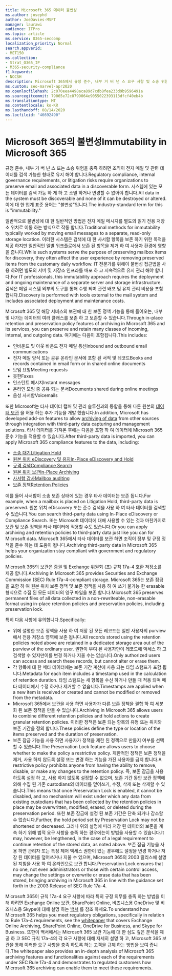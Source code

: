 ```yaml
---
title: Microsoft 365 데이터 불변성
ms.author: josephd
author: JoeDavies-MSFT
manager: laurawi
audience: ITPro
ms.topic: article
ms.service: O365-seccomp
localization_priority: Normal
search.appverid:
- MET150
ms.collection:
- Strat_O365_IP
- M365-security-compliance
f1.keywords:
- NOCSH
description: Microsoft 365에서 규정 준수, 내부 거 버 넌 스 요구 사항 및 소송 위험을 해결 하기 위해 검색 가능한 형태의 데이터를 보존 하는 방법을 알아봅니다.
ms.custom: seo-marvel-apr2020
ms.openlocfilehash: 2c070eea4498aca89d7cdb8fea233d9b9596491a
ms.sourcegitcommit: 79065e72c0799064e9055022393113dfcf40eb4b
ms.translationtype: MT
ms.contentlocale: ko-KR
ms.lasthandoff: 08/14/2020
ms.locfileid: "46692490"
---
```

# <a name="immutability-in-microsoft-365"></a><span data-ttu-id="e6e9f-103">Microsoft 365의 불변성</span><span class="sxs-lookup"><span data-stu-id="e6e9f-103">Immutability in Microsoft 365</span></span>

<span data-ttu-id="e6e9f-104">규정 준수, 내부 거 버 넌 스 또는 소송 위험을 충족 하려면 조직이 전자 메일 및 관련 데이터를 검색 가능한 형태로 유지 해야 합니다.</span><span class="sxs-lookup"><span data-stu-id="e6e9f-104">Regulatory compliance, internal governance requirements, or litigation risks require organizations to preserve email and associated data in a discoverable form.</span></span> <span data-ttu-id="e6e9f-105">시스템에 있는 모든 데이터를 검색 가능 하 게 하 고 소멸 하거나 변경할 수 없어야 합니다.</span><span class="sxs-lookup"><span data-stu-id="e6e9f-105">All data in the system must be discoverable and none of it can be destroyed or altered.</span></span> <span data-ttu-id="e6e9f-106">이에 대 한 업계 표준 용어는 "불변성"입니다.</span><span class="sxs-lookup"><span data-stu-id="e6e9f-106">The industry-standard term for this is "immutability."</span></span>

<span data-ttu-id="e6e9f-107">일반적으로 불변성에 대 한 일반적인 방법은 전자 메일 메시지를 별도의 읽기 전용 저장소 위치로 이동 하는 방식으로 작동 합니다.</span><span class="sxs-lookup"><span data-stu-id="e6e9f-107">Traditional methods for immutability typically worked by moving email messages to a separate, read-only storage location.</span></span> <span data-ttu-id="e6e9f-108">이러한 시스템은 검색에 대 한 사서함 항목을 보존 하기 위한 목적을 제공 하지만 일반적인 일별 워크플로에서 보존 된 항목을 제거 하 여 사용자 환경에 영향을 줍니다.</span><span class="sxs-lookup"><span data-stu-id="e6e9f-108">While such systems serve the purpose of preserving mailbox items for discovery, they often affect the user experience by removing preserved items from the customary daily workflow.</span></span> <span data-ttu-id="e6e9f-109">IT 전문가를 위해이 불변성 접근법을 사용 하려면 별도의 서버 및 저장소 인프라를 배포 하 고 지속적으로 유지 관리 해야 합니다.</span><span class="sxs-lookup"><span data-stu-id="e6e9f-109">For IT professionals, this immutability approach requires the deployment and ongoing maintenance of a separate server and storage infrastructure.</span></span> <span data-ttu-id="e6e9f-110">검색은 메일 시스템 외부의 도구를 통해 수행 되며 관련 배포 및 유지 관리 비용을 포함 합니다.</span><span class="sxs-lookup"><span data-stu-id="e6e9f-110">Discovery is performed with tools external to the mail system and includes associated deployment and maintenance costs.</span></span>

<span data-ttu-id="e6e9f-111">Microsoft 365 및 해당 서비스의 보관에 대 한 보존 정책 기능을 통해 들어오는, 내부 및 나가는 데이터의 여러 클래스를 보존 하 고 보존할 수 있습니다.</span><span class="sxs-lookup"><span data-stu-id="e6e9f-111">Through in-place retention and preservation policy features of archiving in Microsoft 365 and its services, you can preserve and retain many classes of incoming, internal, and outgoing data.</span></span> <span data-ttu-id="e6e9f-112">여기에는 다음이 포함됩니다.</span><span class="sxs-lookup"><span data-stu-id="e6e9f-112">This includes:</span></span>

- <span data-ttu-id="e6e9f-113">인바운드 및 아웃 바운드 전자 메일 통신</span><span class="sxs-lookup"><span data-stu-id="e6e9f-113">Inbound and outbound email communications</span></span>
- <span data-ttu-id="e6e9f-114">전자 메일 양식 또는 공유 온라인 문서에 포함 된 서적 및 레코드</span><span class="sxs-lookup"><span data-stu-id="e6e9f-114">Books and records contained in email form or in shared online documents</span></span>
- <span data-ttu-id="e6e9f-115">모임 요청</span><span class="sxs-lookup"><span data-stu-id="e6e9f-115">Meeting requests</span></span>
- <span data-ttu-id="e6e9f-116">못한</span><span class="sxs-lookup"><span data-stu-id="e6e9f-116">Faxes</span></span>
- <span data-ttu-id="e6e9f-117">인스턴트 메시지</span><span class="sxs-lookup"><span data-stu-id="e6e9f-117">Instant messages</span></span>
- <span data-ttu-id="e6e9f-118">온라인 모임 중 공유 되는 문서</span><span class="sxs-lookup"><span data-stu-id="e6e9f-118">Documents shared during online meetings</span></span>
- <span data-ttu-id="e6e9f-119">음성 사서함</span><span class="sxs-lookup"><span data-stu-id="e6e9f-119">Voicemails</span></span>

<span data-ttu-id="e6e9f-120">또한 Microsoft는 타사 데이터 캡처 및 관리 솔루션과의 통합을 통해 다른 원본의 [데이터 보관](https://support.office.com/article/Archiving-third-party-data-in-Office-365-0ce338d5-3666-4a18-86ab-c6910ff408cc) 을 허용 하는 추가 기능을 개발 했습니다.</span><span class="sxs-lookup"><span data-stu-id="e6e9f-120">In addition, Microsoft has developed add-on features to allow [archiving of data](https://support.office.com/article/Archiving-third-party-data-in-Office-365-0ce338d5-3666-4a18-86ab-c6910ff408cc) from other sources through integration with third-party data capturing and management solutions.</span></span> <span data-ttu-id="e6e9f-121">타사 데이터를 가져온 후에는 다음을 포함 하 여 데이터에 Microsoft 365 준수 기능을 적용할 수 있습니다.</span><span class="sxs-lookup"><span data-stu-id="e6e9f-121">After third-party data is imported, you can apply Microsoft 365 compliance features to the data, including:</span></span>

- [<span data-ttu-id="e6e9f-122">소송 대기</span><span class="sxs-lookup"><span data-stu-id="e6e9f-122">Litigation Hold</span></span>](https://docs.microsoft.com/microsoft-365/compliance/create-a-litigation-hold)
- [<span data-ttu-id="e6e9f-123">원본 위치 eDiscovery 및 유지</span><span class="sxs-lookup"><span data-stu-id="e6e9f-123">In-Place eDiscovery and Hold</span></span>](https://docs.microsoft.com/microsoft-365/compliance/manage-legal-investigations)
- [<span data-ttu-id="e6e9f-124">규격 검색</span><span class="sxs-lookup"><span data-stu-id="e6e9f-124">Compliance Search</span></span>](https://docs.microsoft.com/microsoft-365/compliance/search-for-content)
- [<span data-ttu-id="e6e9f-125">원본 위치 보관</span><span class="sxs-lookup"><span data-stu-id="e6e9f-125">In-Place Archiving</span></span>](https://docs.microsoft.com/microsoft-365/compliance/enable-archive-mailboxes)
- [<span data-ttu-id="e6e9f-126">사서함 감사</span><span class="sxs-lookup"><span data-stu-id="e6e9f-126">Mailbox auditing</span></span>](https://docs.microsoft.com/microsoft-365/compliance/enable-mailbox-auditing)
- [<span data-ttu-id="e6e9f-127">보존 정책</span><span class="sxs-lookup"><span data-stu-id="e6e9f-127">Retention Policies</span></span>](https://docs.microsoft.com/microsoft-365/compliance/retention-policies)

<span data-ttu-id="e6e9f-128">예를 들어 사서함이 소송 보존 상태에 있는 경우 타사 데이터는 보존 됩니다.</span><span class="sxs-lookup"><span data-stu-id="e6e9f-128">For example, when a mailbox is placed on Litigation Hold, third-party data is preserved.</span></span> <span data-ttu-id="e6e9f-129">원본 위치 eDiscovery 또는 준수 검색을 사용 하 여 타사 데이터를 검색할 수 있습니다.</span><span class="sxs-lookup"><span data-stu-id="e6e9f-129">You can search third-party data using In-Place eDiscovery or Compliance Search.</span></span> <span data-ttu-id="e6e9f-130">또는 Microsoft 데이터에 대해 사용할 수 있는 것과 마찬가지로 보관 및 보존 정책을 타사 데이터에 적용할 수도 있습니다.</span><span class="sxs-lookup"><span data-stu-id="e6e9f-130">Or you can apply archiving and retention policies to third-party data just like you can for Microsoft data.</span></span> <span data-ttu-id="e6e9f-131">Microsoft 365에서 타사 데이터를 보관 하면 조직이 정부 및 규정 정책을 준수 하는 데 도움이 됩니다.</span><span class="sxs-lookup"><span data-stu-id="e6e9f-131">Archiving third-party data in Microsoft 365 helps your organization stay compliant with government and regulatory policies.</span></span>

<span data-ttu-id="e6e9f-132">Microsoft 365의 보관은 증권 및 Exchange 위원회 (초) 규칙 17a-4 호환 저장소를 제공 합니다.</span><span class="sxs-lookup"><span data-stu-id="e6e9f-132">Archiving in Microsoft 365 provides Securities and Exchange Commission (SEC) Rule 17a-4-compliant storage.</span></span> <span data-ttu-id="e6e9f-133">Microsoft 365는 보존 잠금을 포함 하 여 원본 위치 보존 정책 및 보존 정책을 사용 하 여 쓰기 불가능 한 erasable 형식으로 수집 된 모든 데이터의 영구 파일을 보존 합니다.</span><span class="sxs-lookup"><span data-stu-id="e6e9f-133">Microsoft 365 preserves permanent files of all data collected in a non-rewriteable, non-erasable format using in-place retention policies and preservation policies, including preservation lock.</span></span>

<span data-ttu-id="e6e9f-134">특히 다음 사항에 유의합니다.</span><span class="sxs-lookup"><span data-stu-id="e6e9f-134">Specifically:</span></span>

- <span data-ttu-id="e6e9f-135">위에 설명한 보존 정책을 사용 하 여 저장 된 모든 레코드는 일반 사용자의 purview에서 전용 저장소 영역에 보존 됩니다.</span><span class="sxs-lookup"><span data-stu-id="e6e9f-135">All records stored using the retention policies noted above are retained in a dedicated storage area out of the purview of the ordinary user.</span></span> <span data-ttu-id="e6e9f-136">권한이 부여 된 사용자만이 레코드에 액세스 하 고 검색할 수 있지만이를 변경 하거나 지울 수는 없습니다.</span><span class="sxs-lookup"><span data-stu-id="e6e9f-136">Only authorized users can access and search these records, but cannot alter or erase them.</span></span>
- <span data-ttu-id="e6e9f-137">각 항목에 대 한 메타 데이터에는 보존 기간 계산에 사용 되는 타임 스탬프가 포함 됩니다.</span><span class="sxs-lookup"><span data-stu-id="e6e9f-137">Metadata for each item includes a timestamp used in the calculation of retention duration.</span></span> <span data-ttu-id="e6e9f-138">타임 스탬프는 새 항목을 수신 하거나 만들 때 적용 되며 메타 데이터에서 수정 하거나 제거할 수 없습니다.</span><span class="sxs-lookup"><span data-stu-id="e6e9f-138">Timestamps are applied when a new item is received or created and cannot be modified or removed from the metadata.</span></span>
- <span data-ttu-id="e6e9f-139">Microsoft 365에서 보관을 사용 하면 사용자가 다른 보존 정책을 결합 하 여 세분화 된 보존 정책을 만들 수 있습니다.</span><span class="sxs-lookup"><span data-stu-id="e6e9f-139">Archiving in Microsoft 365 allows users to combine different retention policies and hold actions to create granular retention policies.</span></span> <span data-ttu-id="e6e9f-140">이러한 정책은 보존 되는 항목의 유형 또는 위치와 보존 기간을 정의 합니다.</span><span class="sxs-lookup"><span data-stu-id="e6e9f-140">These policies define the type or location of the items preserved and the duration of preservation.</span></span>
- <span data-ttu-id="e6e9f-141">보존 잠금 기능을 사용 하면 사용자가 정책을 제한 된 정책으로 만들지 여부를 선택할 수 있습니다.</span><span class="sxs-lookup"><span data-stu-id="e6e9f-141">The Preservation Lock feature allows users to choose whether to make the policy a restrictive policy.</span></span> <span data-ttu-id="e6e9f-142">제한적인 정책은 보존 정책을 제거, 사용 하지 않도록 설정 또는 변경 하는 기능을 가진 사용자를 금지 합니다.</span><span class="sxs-lookup"><span data-stu-id="e6e9f-142">A restrictive policy prohibits anyone from having the ability to remove, disable, or make any changes to the retention policy.</span></span> <span data-ttu-id="e6e9f-143">즉, 보존 잠금을 사용 하도록 설정 하 고, 사용 하지 않도록 설정할 수 없으며, 보존 기간 동안 보관 정책에 의해 수집 된 기존 custodians의 데이터를 덮어쓰기, 수정, 삭제 또는 삭제할 수 있습니다.</span><span class="sxs-lookup"><span data-stu-id="e6e9f-143">This means that once Preservation Lock is enabled, it cannot be disabled, and no mechanism will exist under which any data from existing custodians that has been collected by the retention policies in place may be overwritten, modified, erased, or deleted during the preservation period.</span></span> <span data-ttu-id="e6e9f-144">또한 보존 잠금에 설정 된 보존 기간은 단축 되거나 감소할 수 없습니다.</span><span class="sxs-lookup"><span data-stu-id="e6e9f-144">Further, the hold period set by Preservation Lock may not be shortened or decreased.</span></span> <span data-ttu-id="e6e9f-145">그러나 위의 설명에 따라 저장 된 데이터의 보존을 계속 하기 위해 법적 요구 사항을 충족 하는 경우에는이 방법을 사용할 수 있습니다.</span><span class="sxs-lookup"><span data-stu-id="e6e9f-145">It may, however, be lengthened, in the case of a legal requirement to continue retention of the stored data, as noted above.</span></span> <span data-ttu-id="e6e9f-146">보존 잠금 기능을 사용 하면 관리자 또는 특정 제어 액세스 권한이 있는 경우에도 설정을 변경 하거나 저장 된 데이터를 덮어쓰거나 지울 수 있으며, Microsoft 365의 2003 릴리스에 설명 된 지침을 사용 하 여 온라인으로 보관 합니다.</span><span class="sxs-lookup"><span data-stu-id="e6e9f-146">Preservation Lock ensures that no one, not even administrators or those with certain control access, may change the settings or overwrite or erase data that has been stored, bringing archiving in Microsoft 365 in line with the guidance set forth in the 2003 Release of SEC Rule 17a-4.</span></span>

<span data-ttu-id="e6e9f-147">Microsoft 365이 규칙 17a-4 요구 사항에 따라 특히 규정 의무를 충족 하는 방법을 이해 하려면 Exchange Online 보관, SharePoint Online, 비즈니스용 OneDrive 및 비즈니스용 Skype에 대해 설명 하는 [백서](https://www.microsoft.com/microsoft-365/blog/wp-content/uploads/2015/11/Microsoft-EOA-White-Paper.pdf) 를 참조 하세요.</span><span class="sxs-lookup"><span data-stu-id="e6e9f-147">To understand how Microsoft 365 helps you meet regulatory obligations, specifically in relation to Rule 17a-4 requirements, see the [whitepaper](https://www.microsoft.com/microsoft-365/blog/wp-content/uploads/2015/11/Microsoft-EOA-White-Paper.pdf) that covers Exchange Online Archiving, SharePoint Online, OneDrive for Business, and Skype for Business.</span></span> <span data-ttu-id="e6e9f-148">또한이 백서에서는 Microsoft 365 보관 기능에 대 한 심도 깊은 분석을 제공 하 고 SEC 규칙 17a-4의 각 요구 사항에 대해 자세히 설명 하 고, Microsoft 365 보관을 통해 이러한 요구 사항을 충족 하도록 하는 고객을 규제 하는 방법을 보여 줍니다.</span><span class="sxs-lookup"><span data-stu-id="e6e9f-148">The whitepaper also provides an in-depth analysis of Microsoft 365 archiving features and functionalities against each of the requirements under SEC Rule 17a-4 and demonstrates to regulated customers how Microsoft 365 archiving can enable them to meet these requirements.</span></span>
